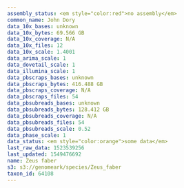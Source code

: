 ```yaml
---
assembly_status: <em style="color:red">no assembly</em>
common_name: John Dory
data_10x_bases: unknown
data_10x_bytes: 69.566 GB
data_10x_coverage: N/A
data_10x_files: 12
data_10x_scale: 1.4001
data_arima_scale: 1
data_dovetail_scale: 1
data_illumina_scale: 1
data_pbscraps_bases: unknown
data_pbscraps_bytes: 416.488 GB
data_pbscraps_coverage: N/A
data_pbscraps_files: 54
data_pbsubreads_bases: unknown
data_pbsubreads_bytes: 128.412 GB
data_pbsubreads_coverage: N/A
data_pbsubreads_files: 54
data_pbsubreads_scale: 0.52
data_phase_scale: 1
data_status: <em style="color:orange">some data</em>
last_raw_data: 1523539256
last_updated: 1549476692
name: Zeus faber
s3: s3://genomeark/species/Zeus_faber
taxon_id: 64108
---
```

